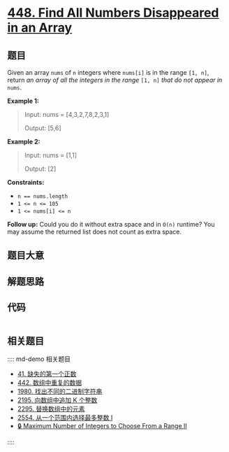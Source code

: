 # [448. Find All Numbers Disappeared in an Array](https://leetcode.com/problems/find-all-numbers-disappeared-in-an-array)

## 题目

Given an array `nums` of `n` integers where `nums[i]` is in the range `[1,
n]`, return _an array of all the integers in the range_ `[1, n]` _that do not
appear in_ `nums`.



**Example 1:**

> Input: nums = [4,3,2,7,8,2,3,1]
> 
> Output: [5,6]

**Example 2:**

> Input: nums = [1,1]
> 
> Output: [2]

**Constraints:**

  * `n == nums.length`
  * `1 <= n <= 105`
  * `1 <= nums[i] <= n`



**Follow up:** Could you do it without extra space and in `O(n)` runtime? You
may assume the returned list does not count as extra space.


## 题目大意

## 解题思路

## 代码

```javascript

```

## 相关题目

:::: md-demo 相关题目
- [41. 缺失的第一个正数](./0041.md)
- [442. 数组中重复的数据](https://leetcode.com/problems/find-all-duplicates-in-an-array)
- [1980. 找出不同的二进制字符串](https://leetcode.com/problems/find-unique-binary-string)
- [2195. 向数组中追加 K 个整数](https://leetcode.com/problems/append-k-integers-with-minimal-sum)
- [2295. 替换数组中的元素](https://leetcode.com/problems/replace-elements-in-an-array)
- [2554. 从一个范围内选择最多整数 I](https://leetcode.com/problems/maximum-number-of-integers-to-choose-from-a-range-i)
- [🔒 Maximum Number of Integers to Choose From a Range II](https://leetcode.com/problems/maximum-number-of-integers-to-choose-from-a-range-ii)

::::

